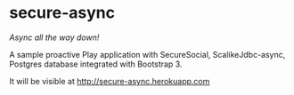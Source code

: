 secure-async
============

*Async all the way down!*

A sample proactive Play application with SecureSocial, ScalikeJdbc-async, Postgres database integrated with Bootstrap 3.

It will be visible at http://secure-async.herokuapp.com
